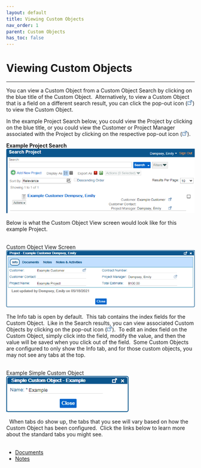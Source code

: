 ```yaml
---
layout: default
title: Viewing Custom Objects
nav_order: 1
parent: Custom Objects
has_toc: false
---
```


# Viewing Custom Objects
---

You can view a Custom Object from a Custom Object Search by clicking on the blue title of the Custom Object.  Alternatively, to view a Custom Object that is a field on a different search result, you can click the pop-out icon (![](../../assets/images/CustomObjectViewIcon.png)) to view the Custom Object.

In the example Project Search below, you could view the Project by clicking on the blue title, or you could view the Customer or Project Manager associated with the Project by clicking on the respective pop-out icon (![](../../assets/images/CustomObjectViewIcon.png)).

**Example Project Search**  
![](../../assets/images/example-search.png)  

Below is what the Custom Object View screen would look like for this example Project.  
 

Custom Object View Screen  
![](../../assets/images/example-project.png)  

The Info tab is open by default.  This tab contains the index fields for the Custom Object.  Like in the Search results, you can view associated Custom Objects by clicking on the pop-out icon (![](../../assets/images/CustomObjectViewIcon.png)).  To edit an index field on the Custom Object, simply click into the field, modify the value, and then the value will be saved when you click out of the field.  Some Custom Objects are configured to only show the Info tab, and for those custom objects, you may not see any tabs at the top.  
 

Example Simple Custom Object  
![](../../assets/images/example-simple-object.png)  

  When tabs do show up, the tabs that you see will vary based on how the Custom Object has been configured.  Click the links below to learn more about the standard tabs you might see.  
 

*   [Documents](docs/custom-objects/documents-tab-on-custom-objects)
*   [Notes](/docs/custom-objects/notes-tab-on-custom-objects)